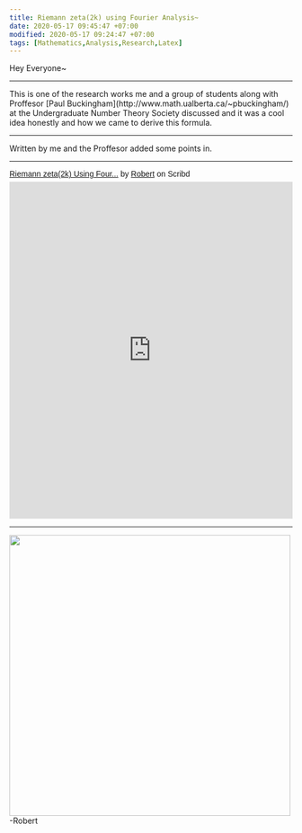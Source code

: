 ```yaml
---
title: Riemann zeta(2k) using Fourier Analysis~
date: 2020-05-17 09:45:47 +07:00
modified: 2020-05-17 09:24:47 +07:00
tags: [Mathematics,Analysis,Research,Latex]
---
```

Hey Everyone~  
<hr>
This is one of the research works me and a group of students along with Proffesor [Paul Buckingham](http://www.math.ualberta.ca/~pbuckingham/) at the Undergraduate Number Theory Society discussed and it was a cool idea honestly and how we came to derive this formula.
<hr>
Written by me and the Proffesor added some points in. 
<hr>
<p  style="   margin: 12px auto 6px auto;   font-family: Helvetica,Arial,Sans-serif;   font-style: normal;   font-variant: normal;   font-weight: normal;   font-size: 14px;   line-height: normal;   font-size-adjust: none;   font-stretch: normal;   -x-system-font: none;   display: block;"   ><a title="View Riemann zeta(2k) Using Fourier Analysis on Scribd" href="https://www.scribd.com/document/462045997/Riemann-zeta-2k-Using-Fourier-Analysis#from_embed"  style="text-decoration: underline;">Riemann zeta(2k) Using Four...</a> by <a title="View Robert's profile on Scribd" href="https://www.scribd.com/user/302728348/Robert#from_embed"  style="text-decoration: underline;">Robert</a> on Scribd</p><iframe class="scribd_iframe_embed" title="Riemann zeta(2k) Using Fourier Analysis" src="https://www.scribd.com/embeds/462045997/content?start_page=1&view_mode=scroll&access_key=key-toQIX75tP5XFnmri87qE" data-auto-height="true" data-aspect-ratio="0.7080062794348508" scrolling="no" width="100%" height="600" frameborder="0"></iframe>

<hr>
<img src = " https://i.pinimg.com/originals/44/45/bb/4445bb83437c0e30ddbd765f9def568b.jpg" width = "500" height = "500">  
-Robert

